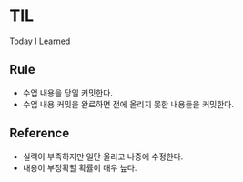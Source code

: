 # TIL
Today I Learned

## Rule
- 수업 내용을 당일 커밋한다.
- 수업 내용 커밋을 완료하면 전에 올리지 못한 내용들을 커밋한다.

## Reference
- 실력이 부족하지만 일단 올리고 나중에 수정한다.
- 내용이 부정확할 확률이 매우 높다.

